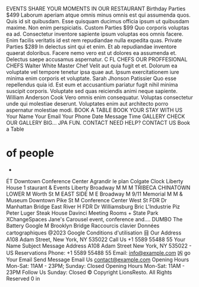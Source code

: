 










EVENTS
SHARE YOUR MOMENTS IN OUR RESTAURANT
Birthday Parties
$499
Laborum aperiam atque omnis minus omnis est qui assumenda quos. Quis id sit quibusdam. Esse quisquam ducimus officia ipsum ut quibusdam maxime. Non enim perspiciatis.
Custom Parties
$99
Quo corporis voluptas ea ad. Consectetur inventore sapiente ipsum voluptas eos omnis facere. Enim facilis veritatis id est rem repudiandae nulla expedita quas.
Private Parties $289
In delectus sint qui et enim. Et ab repudiandae inventore quaerat doloribus. Facere nemo vero est ut dolores ea assumenda et. Delectus saepe accusamus aspernatur.
C
FL
CHEFS
OUR PROFFESIONAL CHEFS
Walter White
Master Chef
Velit aut quia fugit et et. Dolorum ea voluptate vel tempore
tenetur ipsa quae aut. Ipsum exercitationem iure minima enim corporis et voluptate.
Sarah Jhonson
Patissier
Quo esse repellendus quia id. Est eum et accusantium pariatur fugit nihil minima suscipit corporis. Voluptate sed quas reiciendis animi neque sapiente.
William Anderson
Cook
Vero omnis enim consequatur. Voluptas consectetur unde qui molestiae deserunt. Voluptates enim aut architecto porro aspernatur molestiae modi.
BOOK A TABLE
BOOK YOUR STAY WITH US
Your Name
Your Email
Your Phone
Date
Message
Time
GALLERY
CHECK OUR GALLERY
BIG... JPA
FUN.
CONTACT
NEED HELP? CONTACT US
Book a Table
# of people
*
ÉT
Downtown Conference Center
Agrandir le plan
Colgate Clock
Liberty House 1
staurant & Events
Liberty
Broadway
M
M
M
TRIBECA
CHINATOWN
LOWER
M
Worth St
M
EAST SIDE
M
E Broadway
M
9/11 Memorial
M
M
& Museum
Downtown
Pike St
M
Conference Center
West St
FDR Dr
Manhattan Bridge East
River
H
FDR Dr
Williamsburg Bric L'Industrie Piz
Peter Luger Steak House
Davinci Meeting Rooms
+
State Park
XChangeSpaces
Jane's Carousel
event, conference and....
DUMBO
The Battery
Google
M
Brooklyn
Bridge Raccourcis clavier Données cartographiques @2023 Google Conditions d'utilisation
目
Our Address
A108 Adam Street, New York, NY 535022
Call Us
+1 5589 55488 55
Your Name
Subject
Message
Address
A108 Adam Street
New York, NY 535022 - US
Reservations
Phone: +1 5589 55488 55 Email: info@example.com
凶
go
Your Email
Send Message
Email Us
contact@example.com
Opening Hours
Mon-Sat: 11AM - 23PM; Sunday: Closed
Opening Hours
Mon-Sat: 11AM - 23PM
Follow Us
Sunday: Closed
© Copyright LionsResto. All Rights Reserved
0
in